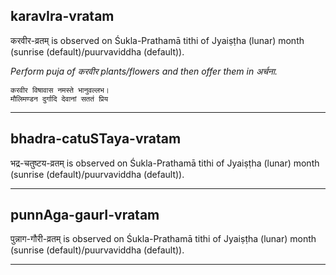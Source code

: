 ## karavIra-vratam
करवीर-व्रतम् is observed on Śukla-Prathamā tithi of Jyaiṣṭha (lunar) month (sunrise (default)/puurvaviddha (default)).

_Perform puja of करवीर plants/flowers and then offer them in अर्चना._

```
करवीर विषावास नमस्ते भानुवल्लभ।
मौलिमण्डन दुर्गादि देवानां सततं प्रिय
```

---
## bhadra-catuSTaya-vratam
भद्र-चतुष्टय-व्रतम् is observed on Śukla-Prathamā tithi of Jyaiṣṭha (lunar) month (sunrise (default)/puurvaviddha (default)).



---
## punnAga-gaurI-vratam
पुन्नाग-गौरी-व्रतम् is observed on Śukla-Prathamā tithi of Jyaiṣṭha (lunar) month (sunrise (default)/puurvaviddha (default)).



---
